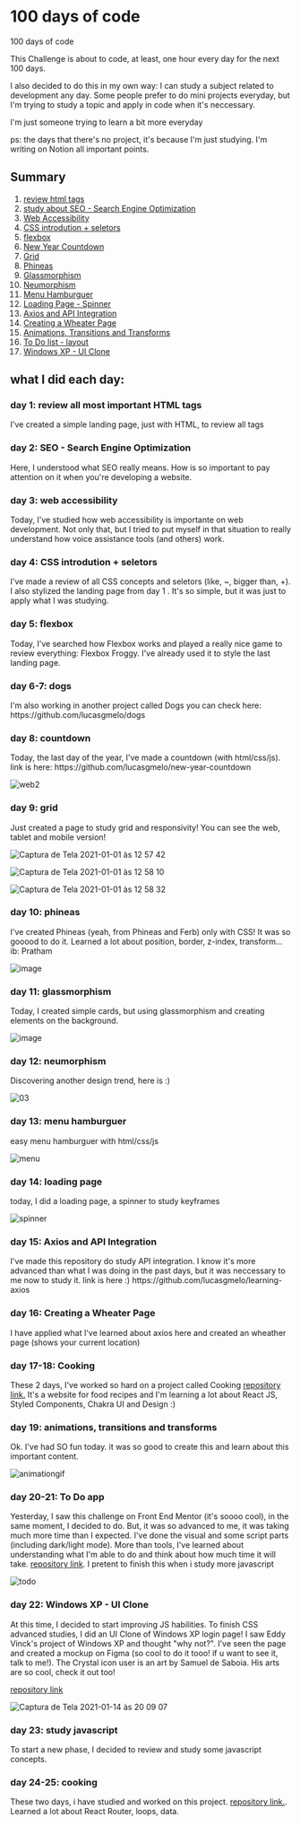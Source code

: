 <h1>100 days of code</h1> 100 days of code

<p>This Challenge is about to code, at least, one hour every day for the next 100 days.</p>
<p>I also decided to do this in my own way: I can study a subject related to development any day. Some people prefer to do mini projects everyday, but I'm trying to study a topic and apply in code when it's neccessary.</p>
<p>I'm just someone trying to learn a bit more everyday </p>
<p> ps: the days that there's no project, it's because I'm just studying. I'm writing on Notion all important points.</p>

<h2>Summary</h2> 
<ol>
  <li><a href="#day1">review html tags</a></li>
  <li><a href="#day2">study about SEO - Search Engine Optimization </a></li>
  <li><a href="#day3">Web Accessibility</a></li>
  <li><a href="#day4">CSS introdution + seletors</a></li>
  <li><a href="#day5">flexbox</a></li>
  <li><a href="#day8">New Year Countdown </a></li>
  <li><a href="#day9">Grid</a></li>
  <li><a href="#day10">Phineas</a></li>
  <li><a href="#day11">Glassmorphism</a></li>
  <li><a href="#day12">Neumorphism</a></li>
  <li><a href="#day13">Menu Hamburguer</a></li>
  <li><a href="#day14">Loading Page - Spinner</a></li>
  <li><a href="#day15">Axios and API Integration</a></li>
  <li><a href="#day16">Creating a Wheater Page</a></li>
  <li><a href="#day19">Animations, Transitions and Transforms</a></li>
  <li><a href="#day20">To Do list - layout</a></li>
  <li><a href="#day22">Windows XP - UI Clone</a></li>




  
</ol>

<h2>what I did each day: </h2> 

<h3 id="day1"> day 1: review all most important HTML tags </h3>
<p>I've created a simple landing page, just with HTML, to review all tags</p>

<h3 id="day2"> day 2: SEO - Search Engine Optimization </h3>
<p>Here, I understood what SEO really means. How is so important to pay attention on it when you're developing a website. </p>

<h3 id="day3"> day 3: web accessibility </h3>
<p>Today, I've studied how web accessibility is importante on web development. Not only that, but I tried to put myself in that situation to really understand how voice assistance tools (and others) work.</p>

<h3 id="day4"> day 4: CSS introdution + seletors </h3>
<p>I've made a review of all CSS concepts and seletors (like, ~, bigger than, +). I also stylized the landing page from day 1 . It's so simple, but it was just to apply what I was studying. </p>

<h3 id="day5"> day 5: flexbox </h3>
<p>Today, I've searched how Flexbox works and played a really nice game to review everything: Flexbox Froggy. I've already used it to style the last landing page.</p>

<h3 id="day6"> day 6-7: dogs </h3>
<p>I'm also working in another project called Dogs you can check here: https://github.com/lucasgmelo/dogs </p>

<h3 id="day8"> day 8: countdown </h3>
<p>Today, the last day of the year, I've made a countdown (with html/css/js). link is here: https://github.com/lucasgmelo/new-year-countdown</p>

![web2](https://user-images.githubusercontent.com/61155203/103442081-bf359380-4c31-11eb-8504-0622f55a005c.gif)

<h3 id="day9"> day 9: grid </h3>
<p>Just created a page to study grid and responsivity! You can see the web, tablet and mobile version!</p>

![Captura de Tela 2021-01-01 às 12 57 42](https://user-images.githubusercontent.com/61155203/103442065-93b2a900-4c31-11eb-91d4-d62c6a83c00e.png)

![Captura de Tela 2021-01-01 às 12 58 10](https://user-images.githubusercontent.com/61155203/103442067-96150300-4c31-11eb-81d2-3b48d1563e06.png)

![Captura de Tela 2021-01-01 às 12 58 32](https://user-images.githubusercontent.com/61155203/103442068-97dec680-4c31-11eb-909a-9351fca80316.png)

<h3 id="day10">  day 10: phineas </h3>
<p>I've created Phineas (yeah, from Phineas and Ferb) only with CSS! It was so gooood to do it. Learned a lot about position, border, z-index, transform...  ib: Pratham</p>

![image](https://user-images.githubusercontent.com/61155203/103463909-9f27d200-4d0e-11eb-84b8-8d2ef5e373d7.png)

<h3 id="day11"> day 11: glassmorphism </h3>
<p> Today, I created simple cards, but using glassmorphism and creating elements on the background. </p>

![image](https://user-images.githubusercontent.com/61155203/103490744-a3cab400-4dfc-11eb-805e-ce9a1a7fb638.png)

<h3 id="day12"> day 12: neumorphism </h3>
<p> Discovering another design trend, here is :) </p>

![03](https://user-images.githubusercontent.com/61155203/104057616-38ecf480-51d1-11eb-9207-98c209799d14.png)

<h3 id="day13"> day 13: menu hamburguer </h3>
<p> easy menu hamburguer with html/css/js </p>

![menu](https://user-images.githubusercontent.com/61155203/104057880-9c772200-51d1-11eb-9df9-09af63a89e76.gif)

<h3 id="day14"> day 14: loading page </h3>
<p> today, I did a loading page, a spinner to study keyframes </p>

![spinner](https://user-images.githubusercontent.com/61155203/104058025-db0cdc80-51d1-11eb-9e21-249af4758d98.gif)
 
<h3 id="day15"> day 15: Axios and API Integration </h3>
<p> I've made this repository do study API integration. I know it's more advanced than what I was doing in the past days, but it was neccessary to me now to study it. link is here :) https://github.com/lucasgmelo/learning-axios </p>

<h3 id="day16"> day 16: Creating a Wheater Page </h3>
<p> I have applied what I've learned about axios here and created an wheather page (shows your current location) </p>

<h3 id="day17"> day 17-18: Cooking </h3>
<p> These 2 days, I've worked so hard on a project called Cooking <a href="https://github.com/Joserubemn31/cooking--frontend">repository link.</a> It's a website for food recipes and I'm learning a lot about React JS, Styled Components, Chakra UI and Design :)</p>

<h3 id="day19">day 19: animations, transitions and transforms</h3>
<p>Ok. I've had SO fun today. it was so good to create this and learn about this important content.</p>

![animationgif](https://user-images.githubusercontent.com/61155203/104626691-f1ed7c00-5674-11eb-9d2d-0532a5c088e3.gif)


<h3 id="day20"> day 20-21: To Do app</h3>
<p> Yesterday, I saw this challenge on Front End Mentor (it's soooo cool), in the same moment, I decided to do. But, it was so advanced to me, it was taking much more time than I expected. I've done the visual and some script parts (including dark/light mode). More than tools, I've learned about understanding what I'm able to do and think about how much time it will take. <a href="https://github.com/lucasgmelo/to-do-list">repository link</a>. I pretent to finish this when i study more javascript</p>

![todo](https://user-images.githubusercontent.com/61155203/104626686-ef8b2200-5674-11eb-9f8d-a94eb770be99.gif)

<h3 id="day22">day 22: Windows XP - UI Clone</h3>
<p>At this time, I decided to start improving JS habilities. To finish CSS advanced studies, I did an UI Clone of Windows XP login page! I saw Eddy Vinck's project of Windows XP and thought "why not?". I've seen the page and created a mockup on Figma (so cool to do it tooo! if u want to see it, talk to me!). The Crystal icon user is an art by Samuel de Saboia. His arts are so cool, check it out too!</p>
<a href="https://github.com/lucasgmelo/xp">repository link</a>

![Captura de Tela 2021-01-14 às 20 09 07](https://user-images.githubusercontent.com/61155203/104661104-9805aa00-56a6-11eb-99a1-2e0ec5c6611d.png)

<h3 id="day23">day 23: study javascript</h3>
<p>To start a new phase, I decided to review and study some javascript concepts.</p>

<h3 id="day24">day 24-25: cooking</h3>
<p>These two days, i have studied and worked on this project. <a href="https://github.com/Joserubemn31/cooking--frontend">repository link.</a>. Learned a lot about React Router, loops, data.</p>

